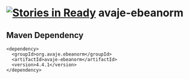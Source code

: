 [![Stories in Ready](https://badge.waffle.io/ebean-orm/avaje-ebeanorm.png?label=ready&title=Ready)](https://waffle.io/ebean-orm/avaje-ebeanorm)
avaje-ebeanorm
==============

Maven Dependency
----------------
    <dependency>
      <groupId>org.avaje.ebeanorm</groupId>
      <artifactId>avaje-ebeanorm</artifactId>
      <version>4.4.1</version>
    </dependency>
    
